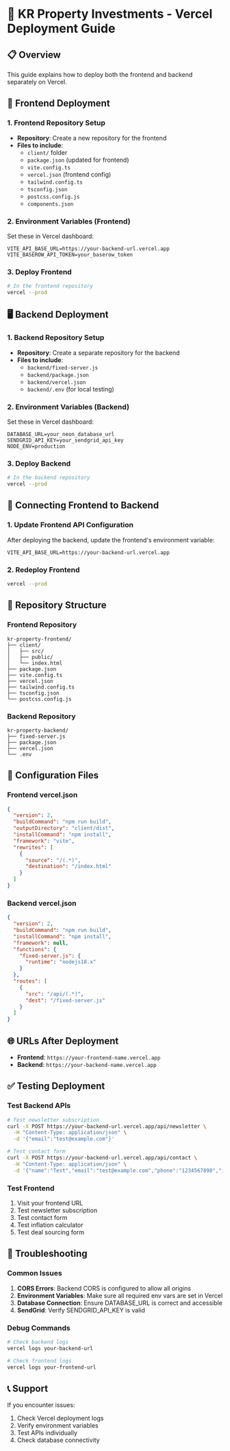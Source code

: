 # 🚀 KR Property Investments - Vercel Deployment Guide

## 📋 Overview

This guide explains how to deploy both the frontend and backend separately on Vercel.

## 🎯 Frontend Deployment

### 1. Frontend Repository Setup

- **Repository**: Create a new repository for the frontend
- **Files to include**:
  - `client/` folder
  - `package.json` (updated for frontend)
  - `vite.config.ts`
  - `vercel.json` (frontend config)
  - `tailwind.config.ts`
  - `tsconfig.json`
  - `postcss.config.js`
  - `components.json`

### 2. Environment Variables (Frontend)

Set these in Vercel dashboard:

```
VITE_API_BASE_URL=https://your-backend-url.vercel.app
VITE_BASEROW_API_TOKEN=your_baserow_token
```

### 3. Deploy Frontend

```bash
# In the frontend repository
vercel --prod
```

## 🖥️ Backend Deployment

### 1. Backend Repository Setup

- **Repository**: Create a separate repository for the backend
- **Files to include**:
  - `backend/fixed-server.js`
  - `backend/package.json`
  - `backend/vercel.json`
  - `backend/.env` (for local testing)

### 2. Environment Variables (Backend)

Set these in Vercel dashboard:

```
DATABASE_URL=your_neon_database_url
SENDGRID_API_KEY=your_sendgrid_api_key
NODE_ENV=production
```

### 3. Deploy Backend

```bash
# In the backend repository
vercel --prod
```

## 🔗 Connecting Frontend to Backend

### 1. Update Frontend API Configuration

After deploying the backend, update the frontend's environment variable:

```
VITE_API_BASE_URL=https://your-backend-url.vercel.app
```

### 2. Redeploy Frontend

```bash
vercel --prod
```

## 📁 Repository Structure

### Frontend Repository

```
kr-property-frontend/
├── client/
│   ├── src/
│   ├── public/
│   └── index.html
├── package.json
├── vite.config.ts
├── vercel.json
├── tailwind.config.ts
├── tsconfig.json
└── postcss.config.js
```

### Backend Repository

```
kr-property-backend/
├── fixed-server.js
├── package.json
├── vercel.json
└── .env
```

## 🔧 Configuration Files

### Frontend vercel.json

```json
{
  "version": 2,
  "buildCommand": "npm run build",
  "outputDirectory": "client/dist",
  "installCommand": "npm install",
  "framework": "vite",
  "rewrites": [
    {
      "source": "/(.*)",
      "destination": "/index.html"
    }
  ]
}
```

### Backend vercel.json

```json
{
  "version": 2,
  "buildCommand": "npm run build",
  "installCommand": "npm install",
  "framework": null,
  "functions": {
    "fixed-server.js": {
      "runtime": "nodejs18.x"
    }
  },
  "routes": [
    {
      "src": "/api/(.*)",
      "dest": "/fixed-server.js"
    }
  ]
}
```

## 🌐 URLs After Deployment

- **Frontend**: `https://your-frontend-name.vercel.app`
- **Backend**: `https://your-backend-name.vercel.app`

## ✅ Testing Deployment

### Test Backend APIs

```bash
# Test newsletter subscription
curl -X POST https://your-backend-url.vercel.app/api/newsletter \
  -H "Content-Type: application/json" \
  -d '{"email":"test@example.com"}'

# Test contact form
curl -X POST https://your-backend-url.vercel.app/api/contact \
  -H "Content-Type: application/json" \
  -d '{"name":"Test","email":"test@example.com","phone":"1234567890","investmentAmount":"100000","message":"Test message"}'
```

### Test Frontend

1. Visit your frontend URL
2. Test newsletter subscription
3. Test contact form
4. Test inflation calculator
5. Test deal sourcing form

## 🚨 Troubleshooting

### Common Issues

1. **CORS Errors**: Backend CORS is configured to allow all origins
2. **Environment Variables**: Make sure all required env vars are set in Vercel
3. **Database Connection**: Ensure DATABASE_URL is correct and accessible
4. **SendGrid**: Verify SENDGRID_API_KEY is valid

### Debug Commands

```bash
# Check backend logs
vercel logs your-backend-url

# Check frontend logs
vercel logs your-frontend-url
```

## 📞 Support

If you encounter issues:

1. Check Vercel deployment logs
2. Verify environment variables
3. Test APIs individually
4. Check database connectivity
